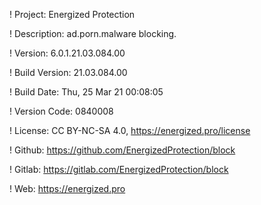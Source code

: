 ! Project: Energized Protection

! Description: ad.porn.malware blocking.

! Version: 6.0.1.21.03.084.00

! Build Version: 21.03.084.00

! Build Date: Thu, 25 Mar 21 00:08:05

! Version Code: 0840008

! License: CC BY-NC-SA 4.0, https://energized.pro/license

! Github: https://github.com/EnergizedProtection/block

! Gitlab: https://gitlab.com/EnergizedProtection/block


! Web: https://energized.pro
